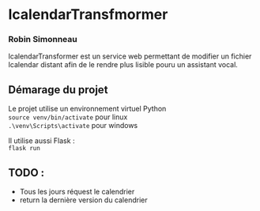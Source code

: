 # IcalendarTransfmormer 
### Robin Simonneau  

IcalendarTransformer est un service web permettant de modifier un fichier Icalendar distant afin de le rendre plus lisible pouru un assistant vocal.

## Démarage du projet 

Le projet utilise un environnement virtuel Python  
``source venv/bin/activate`` pour linux  
``.\venv\Scripts\activate`` pour windows  

Il utilise aussi Flask :  
``flask run``  

## TODO :  
- Tous les jours réquest le calendrier 
- return la dernière version du calendrier